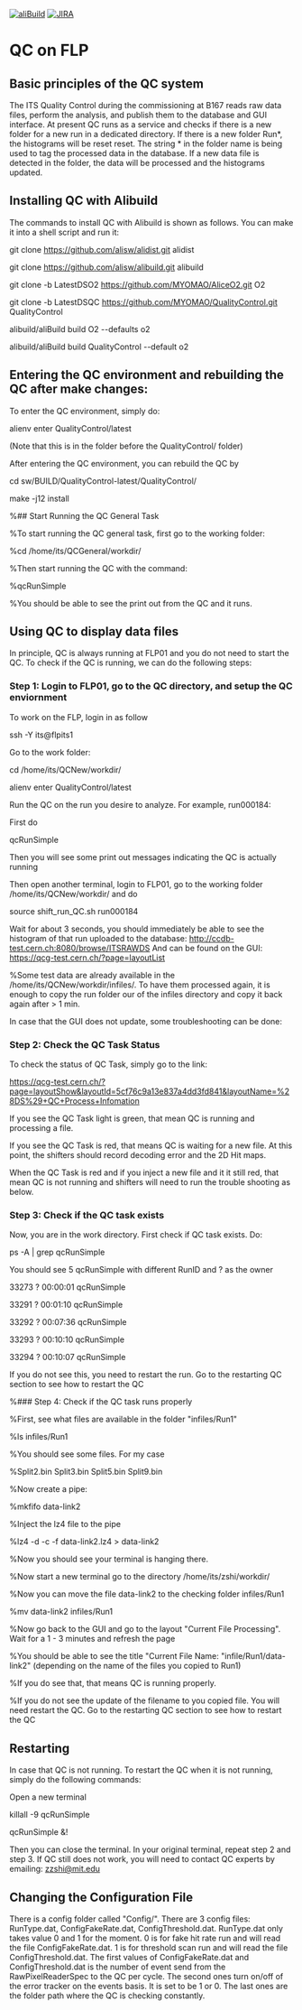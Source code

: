 [![aliBuild](https://img.shields.io/badge/aliBuild-dashboard-lightgrey.svg)](https://alisw.cern.ch/dashboard/d/000000001/main-dashboard?orgId=1&var-storagename=All&var-reponame=All&var-checkname=build%2FQualityControl%2Fo2-dataflow%2F0&var-upthreshold=30m&var-minuptime=30)
[![JIRA](https://img.shields.io/badge/JIRA-Report%20issue-blue.svg)](https://alice.its.cern.ch/jira/secure/CreateIssue.jspa?pid=11201&issuetype=1)


# QC on FLP

## Basic principles of the QC system

The ITS Quality Control during the commissioning at B167 reads raw data files, perform the analysis, and publish them to the database and GUI interface. At present QC runs as a service and checks if there is a new folder for a new run in a dedicated directory. If there is a new folder Run*, the histograms will be reset reset. The string * in the folder name is being used to tag the processed data in the database. If a new data file is detected in the folder, the data will be processed and the histograms updated. 

## Installing QC with Alibuild

The commands to install QC with Alibuild is shown as follows. You can make it into a shell script and run it:

git clone https://github.com/alisw/alidist.git alidist

git clone https://github.com/alisw/alibuild.git alibuild

git clone -b LatestDSO2 https://github.com/MYOMAO/AliceO2.git O2

git clone -b LatestDSQC https://github.com/MYOMAO/QualityControl.git QualityControl

alibuild/aliBuild build O2 --defaults o2

alibuild/aliBuild build QualityControl --default o2

## Entering the QC environment and rebuilding the QC after make changes:

To enter the QC environment, simply do:

alienv enter QualityControl/latest

(Note that this is in the folder before the QualityControl/ folder)

After entering the QC environment, you can rebuild the QC by

cd sw/BUILD/QualityControl-latest/QualityControl/

make -j12 install

%## Start Running the QC General Task

%To start running the QC general task, first go to the working folder:

%cd  /home/its/QCGeneral/workdir/

%Then start running the QC with the command:

%qcRunSimple

%You should be able to see the print out from the QC and it runs.

## Using QC to display data files

In principle, QC is always running at FLP01 and you do not need to start the QC. To check if the QC is running, we can do the following steps:

### Step 1: Login to FLP01, go to the QC directory, and setup the QC enviornment


To work on the FLP, login in as follow

ssh -Y its@flpits1

Go to the work folder:

cd  /home/its/QCNew/workdir/

alienv enter QualityControl/latest

Run the QC on the run you desire to analyze. For example, run000184:

First do

qcRunSimple

Then you will see some print out messages indicating the QC is actually running

Then open another terminal, login to FLP01, go to the working folder /home/its/QCNew/workdir/ and do

source shift_run_QC.sh run000184

Wait for about 3 seconds, you should immediately be able to see the histogram of that run uploaded to the database: http://ccdb-test.cern.ch:8080/browse/ITSRAWDS
And can be found on the GUI: https://qcg-test.cern.ch/?page=layoutList
 
%Some test data are already available in the /home/its/QCNew/workdir/infiles/. To have them processed again, it is enough to copy the run folder our of the infiles directory and copy it back again after > 1 min.
 
In case that the GUI does not update, some troubleshooting can be done:

### Step 2: Check the QC Task Status

To check the status of QC Task, simply go to the link:


https://qcg-test.cern.ch/?page=layoutShow&layoutId=5cf76c9a13e837a4dd3fd841&layoutName=%28DS%29+QC+Process+Infomation



If you see the QC Task light is green, that mean QC is running and processing a file.

If you see the QC Task is red, that means QC is waiting for a new file. At this point, the shifters should record decoding error and the 2D Hit maps.

When the QC Task is red and if you inject a new file and it it still red, that mean QC is not running and shifters will need to run the trouble shooting as below.

### Step 3: Check if the QC task exists

Now, you are in the work directory. First check if QC task exists. Do:

ps -A | grep qcRunSimple


You should see 5 qcRunSimple with different RunID and ? as the owner

33273 ?        00:00:01 qcRunSimple

33291 ?        00:01:10 qcRunSimple

33292 ?        00:07:36 qcRunSimple

33293 ?        00:10:10 qcRunSimple

33294 ?        00:10:07 qcRunSimple

If you do not see this, you need to restart the run. Go to the restarting QC section to see how to restart the QC


%### Step 4: Check if the QC task runs properly

%First, see what files are available in the folder "infiles/Run1"
 
%ls infiles/Run1
 
%You should see some files. For my case
 
%Split2.bin  Split3.bin Split5.bin  Split9.bin
 
%Now create a pipe:

%mkfifo data-link2

%Inject the lz4 file to the pipe

%lz4 -d -c -f data-link2.lz4 > data-link2
 
%Now you should see your terminal is hanging there.

%Now start a new terminal go to the directory /home/its/zshi/workdir/ 

%Now you can move the file data-link2 to the checking folder infiles/Run1

%mv data-link2 infiles/Run1
 
%Now go back to the GUI and go to the layout "Current File Processing". Wait for a 1 - 3 minutes and refresh the page
 
%You should be able to see the title "Current File Name: "infile/Run1/data-link2" (depending on the name of the files you copied to Run1)
 
%If you do see that, that means QC is running properly.

%If you do not see the update of the filename to you copied file. You will need restart the QC. Go to the restarting QC section to see how to restart the QC
 


## Restarting


In case that QC is not running. To restart the QC when it is not running, simply do the following commands:

Open a new terminal


killall -9 qcRunSimple

qcRunSimple &!

Then you can close the terminal. In your original terminal, repeat step 2 and step 3. If QC still does not work, you will need to contact QC experts by emailing: zzshi@mit.edu

## Changing the Configuration File

There is a config folder called "Config/". There are 3 config files: RunType.dat, ConfigFakeRate.dat, ConfigThreshold.dat. RunType.dat only takes value 0 and 1 for the moment. 0 is for fake hit rate run and will read the file ConfigFakeRate.dat. 1 is for threshold scan run and will read the file ConfigThreshold.dat. The first values of ConfigFakeRate.dat and ConfigThreshold.dat is the number of event send from the RawPixelReaderSpec to the QC per cycle. The second ones turn on/off of the error tracker on the events basis. It is set to be 1 or 0. The last ones are the folder path where the QC is checking constantly.
